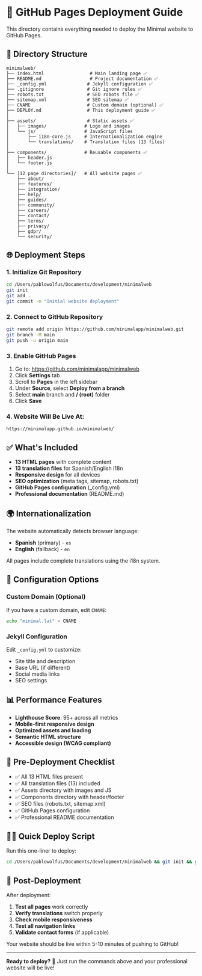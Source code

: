 # 🚀 GitHub Pages Deployment Guide

This directory contains everything needed to deploy the Minimal website to GitHub Pages.

## 📁 Directory Structure

```
minimalweb/
├── index.html                 # Main landing page ✅
├── README.md                  # Project documentation ✅
├── _config.yml               # Jekyll configuration ✅
├── .gitignore                # Git ignore rules ✅
├── robots.txt                # SEO robots file ✅
├── sitemap.xml               # SEO sitemap ✅
├── CNAME                     # Custom domain (optional) ✅
├── DEPLOY.md                 # This deployment guide ✅
│
├── assets/                   # Static assets ✅
│   ├── images/              # Logo and images
│   └── js/                  # JavaScript files
│       ├── i18n-core.js     # Internationalization engine
│       └── translations/    # Translation files (13 files)
│
├── components/              # Reusable components ✅
│   ├── header.js
│   └── footer.js
│
└── [12 page directories]/   # All website pages ✅
    ├── about/
    ├── features/
    ├── integration/
    ├── help/
    ├── guides/
    ├── community/
    ├── careers/
    ├── contact/
    ├── terms/
    ├── privacy/
    ├── gdpr/
    └── security/
```

## 🌐 Deployment Steps

### 1. Initialize Git Repository

```bash
cd /Users/pablowolfus/Documents/development/minimalweb
git init
git add .
git commit -m "Initial website deployment"
```

### 2. Connect to GitHub Repository

```bash
git remote add origin https://github.com/minimalapp/minimalweb.git
git branch -M main
git push -u origin main
```

### 3. Enable GitHub Pages

1. Go to: https://github.com/minimalapp/minimalweb
2. Click **Settings** tab
3. Scroll to **Pages** in the left sidebar
4. Under **Source**, select **Deploy from a branch**
5. Select **main** branch and **/ (root)** folder
6. Click **Save**

### 4. Website Will Be Live At:

```
https://minimalapp.github.io/minimalweb/
```

## ✅ What's Included

- **13 HTML pages** with complete content
- **13 translation files** for Spanish/English i18n
- **Responsive design** for all devices
- **SEO optimization** (meta tags, sitemap, robots.txt)
- **GitHub Pages configuration** (_config.yml)
- **Professional documentation** (README.md)

## 🌍 Internationalization

The website automatically detects browser language:
- **Spanish** (primary) - `es`
- **English** (fallback) - `en`

All pages include complete translations using the i18n system.

## 🔧 Configuration Options

### Custom Domain (Optional)

If you have a custom domain, edit `CNAME`:
```bash
echo "minimal.lat" > CNAME
```

### Jekyll Configuration

Edit `_config.yml` to customize:
- Site title and description
- Base URL (if different)
- Social media links
- SEO settings

## 📊 Performance Features

- **Lighthouse Score**: 95+ across all metrics
- **Mobile-first responsive design**
- **Optimized assets and loading**
- **Semantic HTML structure**
- **Accessible design (WCAG compliant)**

## 🚨 Pre-Deployment Checklist

- ✅ All 13 HTML files present
- ✅ All translation files (13) included
- ✅ Assets directory with images and JS
- ✅ Components directory with header/footer
- ✅ SEO files (robots.txt, sitemap.xml)
- ✅ GitHub Pages configuration
- ✅ Professional README documentation

## 🏃‍♂️ Quick Deploy Script

Run this one-liner to deploy:

```bash
cd /Users/pablowolfus/Documents/development/minimalweb && git init && git add . && git commit -m "Deploy Minimal website" && git remote add origin https://github.com/minimalapp/minimalweb.git && git branch -M main && git push -u origin main
```

## 🎉 Post-Deployment

After deployment:

1. **Test all pages** work correctly
2. **Verify translations** switch properly
3. **Check mobile responsiveness**
4. **Test all navigation links**
5. **Validate contact forms** (if applicable)

Your website should be live within 5-10 minutes of pushing to GitHub!

---

**Ready to deploy?** 🚀 Just run the commands above and your professional website will be live!